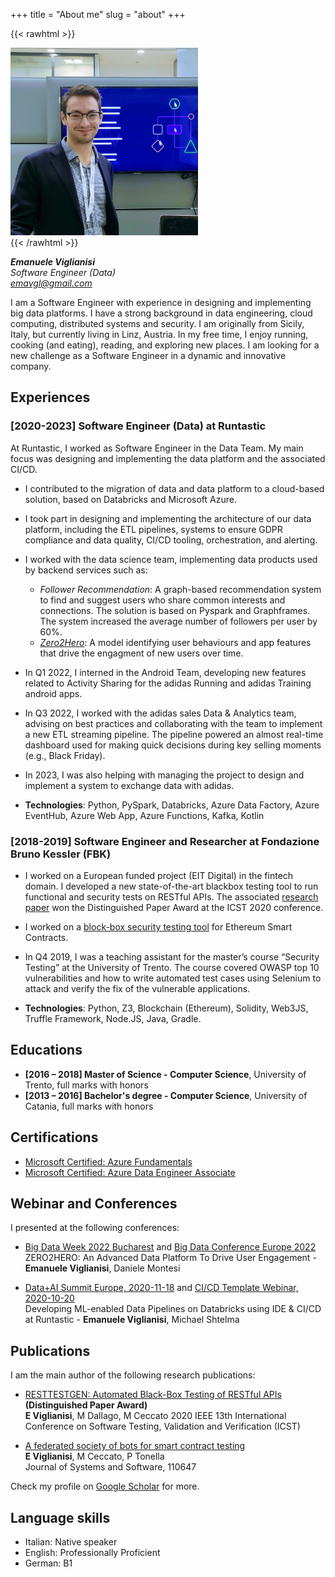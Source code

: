 +++
title = "About me"
slug = "about"
+++

{{< rawhtml >}}
<div style="text-align: left;">
    <img src="/images/avatar.jpg" width="300" />
</div>
{{< /rawhtml >}}  

**_Emanuele Viglianisi_**  
*Software Engineer (Data)*  
*emavgl@gmail.com*   

I am a Software Engineer with experience in designing and implementing big data platforms. I have a strong background in data engineering, cloud computing, distributed systems and security. I am originally from Sicily, Italy, but currently living in Linz, Austria. In my free time, I enjoy running, cooking (and eating), reading, and exploring new places. I am looking for a new challenge as a Software Engineer in a dynamic and innovative company.

## Experiences

### [2020-2023] Software Engineer (Data) at Runtastic

At Runtastic, I worked as Software Engineer in the Data Team. My main focus was designing and implementing the data platform and the associated CI/CD.

- I contributed to the migration of data and data platform to a cloud-based solution, based on Databricks and Microsoft Azure.
- I took part in designing and implementing the architecture of our data platform, including the ETL pipelines, systems to ensure GDPR compliance and data quality, CI/CD tooling, orchestration, and alerting.
- I worked with the data science team, implementing data products used by backend services such as:
    - *Follower Recommendation*: A graph-based recommendation system to find and suggest users who share common interests and connections. The solution is based on Pyspark and Graphframes. The system increased the average number of followers per user by 60%.
    - [*Zero2Hero*](https://bucharest.bigdataweek.com/session/zero2hero-an-advanced-data-platform-to-drive-user-engagement/): A model identifying user behaviours and app features that drive the engagment of new users over time.
- In Q1 2022, I interned in the Android Team, developing new features related to Activity Sharing for the adidas Running and adidas Training android apps.
- In Q3 2022, I worked with the adidas sales Data & Analytics team, advising on best practices and collaborating with the team to implement a new ETL streaming pipeline. The pipeline powered an almost real-time dashboard used for making quick decisions during key selling moments (e.g., Black Friday).
- In 2023, I was also helping with managing the project to design and implement a system to exchange data with adidas.

- **Technologies**: Python, PySpark, Databricks, Azure Data Factory, Azure EventHub, Azure Web App, Azure Functions, Kafka, Kotlin

###  **[2018-2019] Software Engineer and Researcher at Fondazione Bruno Kessler (FBK)**

- I worked on a European funded project (EIT Digital) in the fintech domain. I developed a new 
state-of-the-art blackbox testing tool to run functional and security tests on RESTful APIs. The 
associated [research paper](https://ieeexplore.ieee.org/abstract/document/9159077/) won the 
Distinguished Paper Award at the ICST 2020 conference.
- I worked on a [block-box security testing tool](https://www.sciencedirect.com/science/article/pii/S0164121220301163) for Ethereum Smart Contracts.  

- In Q4 2019, I was a teaching assistant for the master’s course “Security Testing” at the University of Trento. The course covered OWASP top 10 vulnerabilities and how to write automated test cases using Selenium to attack and verify the fix of the vulnerable applications.

- **Technologies**: Python, Z3, Blockchain (Ethereum), Solidity, Web3JS, Truffle Framework, Node.JS, 
Java, Gradle.

## Educations

- **[2016 – 2018] Master of Science - Computer Science**, University of Trento, full marks with honors
- **[2013 – 2016] Bachelor's degree - Computer Science**, University of Catania, full marks with honors

## Certifications

- [Microsoft Certified: Azure Fundamentals](https://docs.microsoft.com/en-us/learn/certifications/azure-fundamentals/)
- [Microsoft Certified: Azure Data Engineer Associate](https://docs.microsoft.com/en-gb/learn/certifications/azure-data-engineer/)

## Webinar and Conferences

I presented at the following conferences:

- [Big Data Week 2022 Bucharest](https://bucharest.bigdataweek.com/session/zero2hero-an-advanced-data-platform-to-drive-user-engagement/) and [Big Data Conference Europe 2022](https://events.pinetool.ai/2749/#speakers/789010?referrer%5Bpathname%5D=%2Fspeakers&referrer%5Bsearch%5D=&referrer%5Btitle%5D=Speakers)  
ZERO2HERO: An Advanced Data Platform To Drive User Engagement - **Emanuele Viglianisi**, Daniele Montesi

- [Data+AI Summit Europe, 2020-11-18](https://databricks.com/session_eu20/developing-ml-enabled-data-pipelines-on-databricks-using-ide-ci-cd-at-runtastic) and [CI/CD Template Webinar, 2020-10-20](https://databricks.com/p/webinar/developing-ml-enabled-data-pipelines-on-databricks-using-ide-ci-cd)  
Developing ML-enabled Data Pipelines on Databricks using IDE & CI/CD at Runtastic - **Emanuele Viglianisi**, Michael Shtelma

## Publications

I am the main author of the following research publications:

- [RESTTESTGEN: Automated Black-Box Testing of RESTful APIs](https://ieeexplore.ieee.org/abstract/document/9159077/)  **(Distinguished Paper Award)**  
**E Viglianisi**, M Dallago, M Ceccato
2020 IEEE 13th International Conference on Software Testing, Validation and Verification (ICST)

- [A federated society of bots for smart contract testing](https://www.sciencedirect.com/science/article/pii/S0164121220301163)  
**E Viglianisi**, M Ceccato, P Tonella  
Journal of Systems and Software, 110647  

Check my profile on [Google Scholar](https://scholar.google.com/citations?user=jSjoAKEAAAAJ&hl=it) for more.

## Language skills

- Italian: Native speaker
- English: Professionally Proficient
- German: B1
